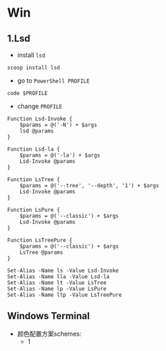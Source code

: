 # Win
## 1.Lsd
- install `lsd`
```
scoop install lsd
```
- go to `PowerShell PROFILE`
```
code $PROFILE
```
- change `PROFILE`
```
Function Lsd-Invoke {
	$params = @('-N') + $args
    lsd @params
}

Function Lsd-la {
	$params = @('-la') + $args
    Lsd-Invoke @params
}

Function LsTree {
	$params = @('--tree', '--depth', '1') + $args
    Lsd-Invoke @params
}

Function LsPure {
	$params = @('--classic') + $args
    Lsd-Invoke @params
}

Function LsTreePure {
	$params = @('--classic') + $args
    LsTree @params
}

Set-Alias -Name ls -Value Lsd-Invoke
Set-Alias -Name lla -Value Lsd-la
Set-Alias -Name lt -Value LsTree
Set-Alias -Name lp -Value LsPure
Set-Alias -Name ltp -Value LsTreePure
```

## Windows Terminal
- 颜色配置方案schemes:
    - 1 

